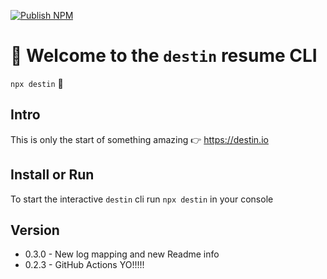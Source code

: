 [![Publish NPM](https://github.com/destinio/destin/actions/workflows/main.yml/badge.svg?branch=main)](https://github.com/destinio/destin/actions/workflows/main.yml)

# 👋 Welcome to the `destin` resume CLI

`npx destin` 🚀

## Intro

This is only the start of something amazing
👉 https://destin.io

## Install or Run

To start the interactive `destin` cli run `npx destin` in your console

## Version

- 0.3.0 - New log mapping and new Readme info
- 0.2.3 - GitHub Actions YO!!!!!
